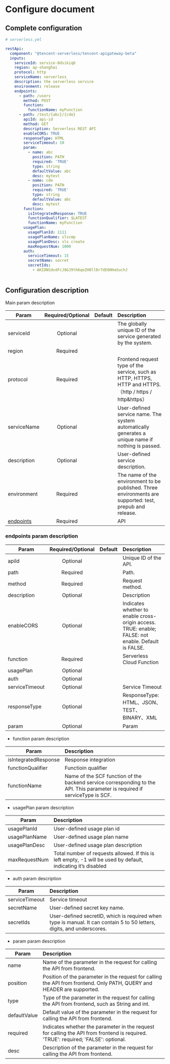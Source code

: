 # Configure document

## Complete configuration

```yml
# serverless.yml

restApi:
  component: "@tencent-serverless/tencent-apigateway-beta"
  inputs:
    serviceId: service-8dsikiq6
    region: ap-shanghai
    protocol: http
    serviceName: serverless
    description: the serverless service
    environment: release
    endpoints:
      - path: /users
        method: POST
        function:
          functionName: myFunction
      - path: /test/{abc}/{cde}
        apiId: api-id
        method: GET
        description: Serverless REST API
        enableCORS: TRUE
        responseType: HTML
        serviceTimeout: 10
        param:
          - name: abc
            position: PATH
            required: 'TRUE'
            type: string
            defaultValue: abc
            desc: mytest
          - name: cde
            position: PATH
            required: 'TRUE'
            type: string
            defaultValue: abc
            desc: mytest
        function:
          isIntegratedResponse: TRUE
          functionQualifier: $LATEST
          functionName: myFunction
        usagePlan:
          usagePlanId: 1111
          usagePlanName: slscmp
          usagePlanDesc: sls create
          maxRequestNum: 1000
        auth:
          serviceTimeout: 15
          secretName: secret
          secretIds:
            - AKIDNSdvdFcJ8GJ9th6qeZH0ll8r7dE6HHaSuchJ
         
```

## Configuration description

Main param description

| Param        | Required/Optional    |  Default    |  Description |
| --------     | :-----:              | :----:      |  :----      |
| serviceId       | Optional             | | The globally unique ID of the service generated by the system. |
| region | Required             |             |  |
| protocol  | Required             |             | Frontend request type of the service, such as HTTP, HTTPS, HTTP and HTTPS. （http / https / http&https）|
| serviceName    | Optional             |             | User-defined service name. The system automatically generates a unique name if nothing is passed. |
| description         | Optional             |             | User-defined service description. |
| environment         | Required             |             | The name of the environment to be published. Three environments are supported: test, prepub and release. |
| [endpoints](#endpoints-param-description) | Required             |             | API |


### endpoints param description

| Param        | Required/Optional    |  Default    |  Description |
| --------     | :-----:              | :----:      |  :----      |
| apiId      | Optional             |          | Unique ID of the API. |
| path   | Required             |         | Path. |
| method  | Required             |             | Request method. |
| description    | Optional             |             | Description |
| enableCORS    | Optional             |             | Indicates whether to enable cross-origin access. TRUE: enable; FALSE: not enable. Default is FALSE. |
| function    | Required             |             | Serverless Cloud Function |
| usagePlan    | Optional             |             |  |
| auth    | Optional             |             | |
| serviceTimeout         | Optional             |             | Service Timeout |
| responseType         | Optional             |             |  ResponseType: HTML、JSON、TEST、BINARY、XML |
| param        | Optional             |             | Param |

* function param description

| Param        |   Description |
| --------     |   :----      |
| isIntegratedResponse    |  Response integration |
| functionQualifier    |  Functioin  qualifier |
| functionName    |   Name of the SCF function of the backend service corresponding to the API. This parameter is required if serviceType is SCF. |


* usagePlan param description

| Param        |  Description |
| --------     |   :----      |
| usagePlanId | User-defined usage plan id |
| usagePlanName | User-defined usage plan name |
| usagePlanDesc | User-defined usage plan description |
| maxRequestNum | Total number of requests allowed. If this is left empty, -1 will be used by default, indicating it’s disabled |


* auth param description

| Param        |  Description |
| --------     |   :----      |
| serviceTimeout     |  Service timeout|
| secretName        | User-defined secret key name. |
| secretIds        | User-defined secretID, which is required when type is manual. It can contain 5 to 50 letters, digits, and underscores. |


* param param description

| Param        |  Description |
| --------     |   :----      |
| name     |  Name of the parameter in the request for calling the API from frontend.|
| position        | Position of the parameter in the request for calling the API from frontend. Only PATH, QUERY and HEADER are supported. |
| type        | Type of the parameter in the request for calling the API from frontend, such as String and int. |
| defaultValue        | Default value of the parameter in the request for calling the API from frontend. |
| required        | Indicates whether the parameter in the request for calling the API from frontend is required. 'TRUE': required; 'FALSE': optional. |
| desc        | Description of the parameter in the request for calling the API from frontend. |
